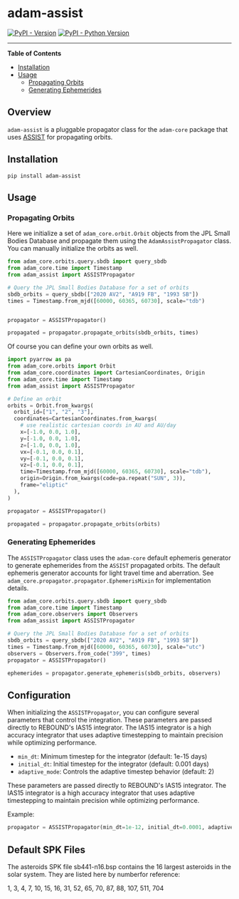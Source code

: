 # adam-assist

[![PyPI - Version](https://img.shields.io/pypi/v/adam-assist.svg)](https://pypi.org/project/adam-assist)
[![PyPI - Python Version](https://img.shields.io/pypi/pyversions/adam-assist.svg)](https://pypi.org/project/adam-assist)

-----

**Table of Contents**


- [Installation](#installation)
- [Usage](#usage)
  - [Propagating Orbits](#propagating-orbits)
  - [Generating Ephemerides](#generating-ephemerides)


## Overview
`adam-assist` is a pluggable propagator class for the `adam-core` package that uses [ASSIST](https://github.com/matthewholman/assist) for propagating orbits.


## Installation

```console
pip install adam-assist
```

## Usage

### Propagating Orbits

Here we initialize a set of `adam_core.orbit.Orbit` objects from the JPL Small Bodies Database and propagate them using the `AdamAssistPropagator` class. You can manually initialize the orbits as well.

```python
from adam_core.orbits.query.sbdb import query_sbdb
from adam_core.time import Timestamp
from adam_assist import ASSISTPropagator

# Query the JPL Small Bodies Database for a set of orbits
sbdb_orbits = query_sbdb(["2020 AV2", "A919 FB", "1993 SB"])
times = Timestamp.from_mjd([60000, 60365, 60730], scale="tdb")


propagator = ASSISTPropagator()

propagated = propagator.propagate_orbits(sbdb_orbits, times)
```

Of course you can define your own orbits as well.

```python
import pyarrow as pa
from adam_core.orbits import Orbit
from adam_core.coordinates import CartesianCoordinates, Origin
from adam_core.time import Timestamp
from adam_assist import ASSISTPropagator

# Define an orbit
orbits = Orbit.from_kwargs(
  orbit_id=["1", "2", "3"],
  coordinates=CartesianCoordinates.from_kwargs(
    # use realistic cartesian coords in AU and AU/day
    x=[-1.0, 0.0, 1.0],
    y=[-1.0, 0.0, 1.0],
    z=[-1.0, 0.0, 1.0],
    vx=[-0.1, 0.0, 0.1],
    vy=[-0.1, 0.0, 0.1],
    vz=[-0.1, 0.0, 0.1],
    time=Timestamp.from_mjd([60000, 60365, 60730], scale="tdb"),
    origin=Origin.from_kwargs(code=pa.repeat("SUN", 3)),
    frame="eliptic"
  ),
)

propagator = ASSISTPropagator()

propagated = propagator.propagate_orbits(orbits)
```

### Generating Ephemerides

The `ASSISTPropagator` class uses the `adam-core` default ephemeris generator to generate ephemerides from the `ASSIST` propagated orbits. The default ephemeris generator accounts for light travel time and aberration. See `adam_core.propagator.propagator.EphemerisMixin` for implementation details.


```python
from adam_core.orbits.query.sbdb import query_sbdb
from adam_core.time import Timestamp
from adam_core.observers import Observers
from adam_assist import ASSISTPropagator

# Query the JPL Small Bodies Database for a set of orbits
sbdb_orbits = query_sbdb(["2020 AV2", "A919 FB", "1993 SB"])
times = Timestamp.from_mjd([60000, 60365, 60730], scale="utc")
observers = Observers.from_code("399", times)
propagator = ASSISTPropagator()

ephemerides = propagator.generate_ephemeris(sbdb_orbits, observers)
```

## Configuration

When initializing the `ASSISTPropagator`, you can configure several parameters that control the integration. 
These parameters are passed directly to REBOUND's IAS15 integrator. The IAS15 integrator is a high accuracy integrator that uses adaptive timestepping to maintain precision while optimizing performance.

- `min_dt`: Minimum timestep for the integrator (default: 1e-15 days)
- `initial_dt`: Initial timestep for the integrator (default: 0.001 days)  
- `adaptive_mode`: Controls the adaptive timestep behavior (default: 2)

These parameters are passed directly to REBOUND's IAS15 integrator. The IAS15 integrator is a high accuracy integrator that uses adaptive timestepping to maintain precision while optimizing performance.

Example:

```python
propagator = ASSISTPropagator(min_dt=1e-12, initial_dt=0.0001, adaptive_mode=2)
```


## Default SPK Files

The asteroids SPK file sb441-n16.bsp contains the 16 largest asteroids in the solar system. They are listed here by numberfor reference:

1, 3, 4, 7, 10, 15, 16, 31, 52, 65, 70, 87, 88, 107, 511, 704

